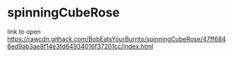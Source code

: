 # spinningCubeRose

link to open https://rawcdn.githack.com/BobEatsYourBurrito/spinningCubeRose/47ff6846ed9ab3ae8f14e3fd64934016f37201cc/index.html
